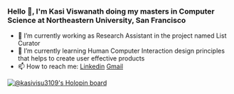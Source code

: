 ### Hello 👋, I'm Kasi Viswanath doing my masters in Computer Science at Northeastern University, San Francisco

- 🔭 I’m currently working as Research Assistant in the project named List Curator
- 🌱 I’m currently learning Human Computer Interaction design principles that helps to create user effective products
- 📫 How to reach me: [Linkedin](!https://www.linkedin.com/in/kasivisu4/) [Gmail](!kasivisu3109@gmail.com)

[![@kasivisu3109's Holopin board](https://holopin.io/api/user/board?user=kasivisu3109)](https://holopin.io/@kasivisu3109)


<!--
**kasivisu4/kasivisu4** is a ✨ _special_ ✨ repository because its `README.md` (this file) appears on your GitHub profile.

Here are some ideas to get you started:

- 🔭 I’m currently working on ...
- 🌱 I’m currently learning ...
- 👯 I’m looking to collaborate on ...
- 🤔 I’m looking for help with ...
- 💬 Ask me about ...
- 📫 How to reach me: ...
- 😄 Pronouns: ...
- ⚡ Fun fact: ...
-->

